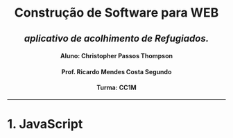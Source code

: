 <div align="center">
  
# **Construção de Software para WEB**
## *aplicativo de acolhimento de Refugiados.*
#### Aluno: Christopher Passos Thompson
#### Prof. Ricardo Mendes Costa Segundo
#### Turma: CC1M
</div>

***

# **1. JavaScript**
